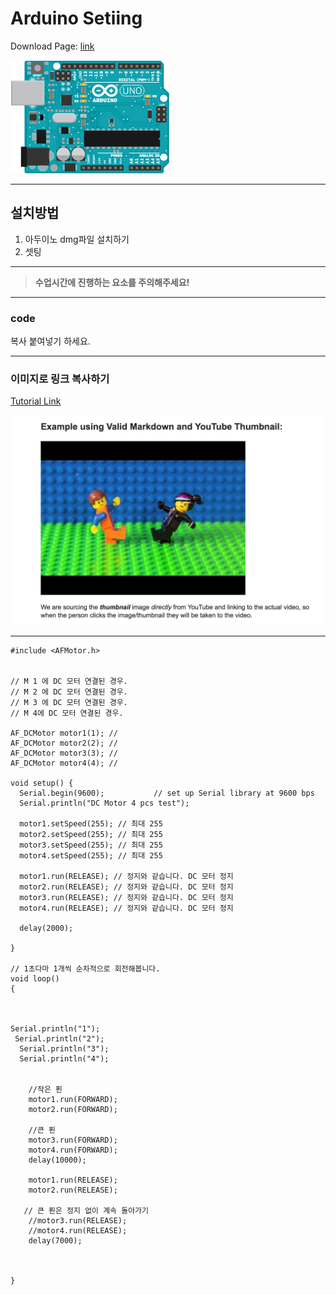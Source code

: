 # Arduino Setiing

Download Page: [link](https://moduscreate.com/blog/editing-markdown-for-github/)

![arduino.png](resources/BCC69BDECD4A24C25DF485961D13F22A.png )

---
## 설치방법
1. 아두이노 dmg파일 설치하기
2. 셋팅

___
> **수업시간에 진행하는 요소를 주의해주세요!**


---

### code
복사 붙여넣기 하세요.

___

### 이미지로 링크 복사하기


[Tutorial Link](https://stackoverflow.com/questions/14192709/is-it-possible-to-embed-youtube-vimeo-videos-in-markdown-using-a-c-sharp-markdow/29862668#29862668)

![스크린샷 2018-03-23 21.48.37.png](resources/80C93DA880B8A1D1C00ACEC6514ECCB9.png)

___


```
#include <AFMotor.h>


// M 1 에 DC 모터 연결된 경우.
// M 2 에 DC 모터 연결된 경우.
// M 3 에 DC 모터 연결된 경우.
// M 4에 DC 모터 연결된 경우.

AF_DCMotor motor1(1); // 
AF_DCMotor motor2(2); //
AF_DCMotor motor3(3); //
AF_DCMotor motor4(4); //

void setup() {
  Serial.begin(9600);           // set up Serial library at 9600 bps
  Serial.println("DC Motor 4 pcs test");

  motor1.setSpeed(255); // 최대 255
  motor2.setSpeed(255); // 최대 255
  motor3.setSpeed(255); // 최대 255
  motor4.setSpeed(255); // 최대 255
 
  motor1.run(RELEASE); // 정지와 같습니다. DC 모터 정지
  motor2.run(RELEASE); // 정지와 같습니다. DC 모터 정지
  motor3.run(RELEASE); // 정지와 같습니다. DC 모터 정지
  motor4.run(RELEASE); // 정지와 같습니다. DC 모터 정지  

  delay(2000);

}

// 1초다마 1개씩 순차적으로 회전해봅니다.
void loop()
{


  
Serial.println("1");
 Serial.println("2");
  Serial.println("3");
  Serial.println("4");
 
    
    //작은 푄
    motor1.run(FORWARD);
    motor2.run(FORWARD); 
    
    //큰 푄
    motor3.run(FORWARD);
    motor4.run(FORWARD);
    delay(10000); 
    
    motor1.run(RELEASE);
    motor2.run(RELEASE);
   
   // 큰 푄은 정지 없이 계속 돌아가기
    //motor3.run(RELEASE);
    //motor4.run(RELEASE);
    delay(7000);

  
    
}
```